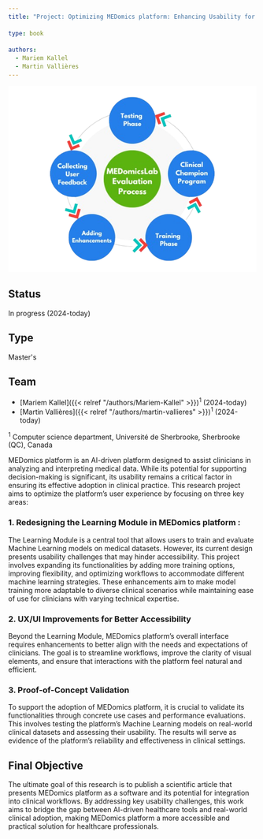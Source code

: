 ```yaml
---
title: "Project: Optimizing MEDomics platform: Enhancing Usability for Clinical AI Adoption"

type: book

authors:
  - Mariem Kallel
  - Martin Vallières
---
```


![](project.png "")

## Status

In progress (2024-today)

## Type

Master's

## Team

- [Mariem Kallel]({{< relref "/authors/Mariem-Kallel" >}})<sup>1</sup> (2024-today)
- [Martin Vallières]({{< relref "/authors/martin-vallieres" >}})<sup>1</sup> (2024-today)

<sup>1</sup> Computer science department, Université de Sherbrooke, Sherbrooke (QC), Canada

MEDomics platform is an AI-driven platform designed to assist clinicians in analyzing and interpreting medical data. While its potential for supporting decision-making is significant, its usability remains a critical factor in ensuring its effective adoption in clinical practice. This research project aims to optimize the platform’s user experience by focusing on three key areas:

### 1. Redesigning the Learning Module in MEDomics platform :

The Learning Module is a central tool that allows users to train and evaluate Machine Learning models on medical datasets. However, its current design presents usability challenges that may hinder accessibility. This project involves expanding its functionalities by adding more training options, improving flexibility, and optimizing workflows to accommodate different machine learning strategies. These enhancements aim to make model training more adaptable to diverse clinical scenarios while maintaining ease of use for clinicians with varying technical expertise.

### 2. UX/UI Improvements for Better Accessibility

Beyond the Learning Module, MEDomics platform’s overall interface requires enhancements to better align with the needs and expectations of clinicians. The goal is to streamline workflows, improve the clarity of visual elements, and ensure that interactions with the platform feel natural and efficient. 

### 3. Proof-of-Concept Validation

To support the adoption of MEDomics platform, it is crucial to validate its functionalities through concrete use cases and performance evaluations. This involves testing the platform’s Machine Learning models on real-world clinical datasets and assessing their usability. The results will serve as evidence of the platform’s reliability and effectiveness in clinical settings.

## Final Objective

The ultimate goal of this research is to publish a scientific article that presents MEDomics platform as a software and its potential for integration into clinical workflows. By addressing key usability challenges, this work aims to bridge the gap between AI-driven healthcare tools and real-world clinical adoption, making MEDomics platform a more accessible and practical solution for healthcare professionals.
